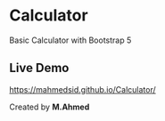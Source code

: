 # Calculator

Basic Calculator with Bootstrap 5



## Live Demo

https://mahmedsid.github.io/Calculator/

Created by **M.Ahmed**
